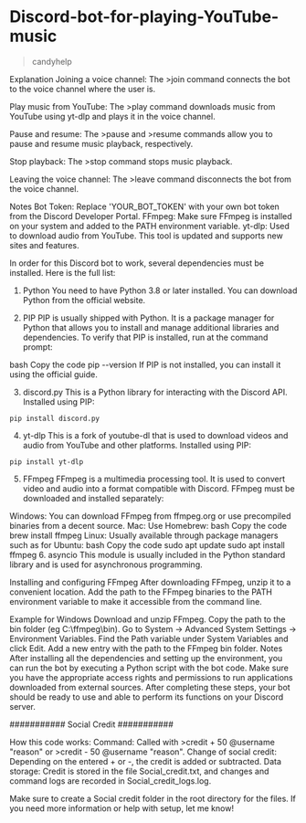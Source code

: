 # Discord-bot-for-playing-YouTube-music

>candyhelp

Explanation
Joining a voice channel: The >join command connects the bot to the voice channel where the user is.

Play music from YouTube: The >play <url> command downloads music from YouTube using yt-dlp and plays it in the voice channel.

Pause and resume: The >pause and >resume commands allow you to pause and resume music playback, respectively.

Stop playback: The >stop command stops music playback.

Leaving the voice channel: The >leave command disconnects the bot from the voice channel.

Notes
Bot Token: Replace 'YOUR_BOT_TOKEN' with your own bot token from the Discord Developer Portal.
FFmpeg: Make sure FFmpeg is installed on your system and added to the PATH environment variable.
yt-dlp: Used to download audio from YouTube. This tool is updated and supports new sites and features.



In order for this Discord bot to work, several dependencies must be installed. Here is the full list:

1. Python
You need to have Python 3.8 or later installed. You can download Python from the official website.

2. PIP
PIP is usually shipped with Python. It is a package manager for Python that allows you to install and manage additional libraries and dependencies. To verify that PIP is installed, run at the command prompt:

bash
Copy the code
pip --version
If PIP is not installed, you can install it using the official guide.

3. discord.py
This is a Python library for interacting with the Discord API. Installed using PIP:

`pip install discord.py`

4. yt-dlp
This is a fork of youtube-dl that is used to download videos and audio from YouTube and other platforms. Installed using PIP:

`pip install yt-dlp`

5. FFmpeg
FFmpeg is a multimedia processing tool. It is used to convert video and audio into a format compatible with Discord. FFmpeg must be downloaded and installed separately:

Windows: You can download FFmpeg from ffmpeg.org or use precompiled binaries from a decent source.
Mac: Use Homebrew:
bash
Copy the code
brew install ffmpeg
Linux: Usually available through package managers such as for Ubuntu:
bash
Copy the code
sudo apt update
sudo apt install ffmpeg
6. asyncio
This module is usually included in the Python standard library and is used for asynchronous programming.

Installing and configuring FFmpeg
After downloading FFmpeg, unzip it to a convenient location. Add the path to the FFmpeg binaries to the PATH environment variable to make it accessible from the command line.

Example for Windows
Download and unzip FFmpeg.
Copy the path to the bin folder (eg C:\ffmpeg\bin).
Go to System -> Advanced System Settings -> Environment Variables.
Find the Path variable under System Variables and click Edit.
Add a new entry with the path to the FFmpeg bin folder.
Notes
After installing all the dependencies and setting up the environment, you can run the bot by executing a Python script with the bot code.
Make sure you have the appropriate access rights and permissions to run applications downloaded from external sources.
After completing these steps, your bot should be ready to use and able to perform its functions on your Discord server.


########### Social Credit ###########


How this code works:
Command: Called with >credit + 50 @username "reason" or >credit - 50 @username "reason".
Change of social credit: Depending on the entered + or -, the credit is added or subtracted.
Data storage: Credit is stored in the file Social_credit.txt, and changes and command logs are recorded in Social_credit_logs.log.

Make sure to create a Social credit folder in the root directory for the files.
If you need more information or help with setup, let me know!
